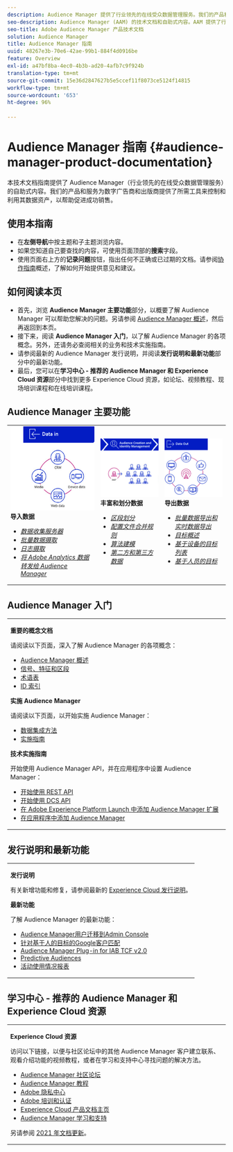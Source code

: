 ```yaml
---
description: Audience Manager 提供了行业领先的在线受众数据管理服务。我们的产品和服务为数字广告商和出版商提供了所需工具来控制和利用其数据资产，以帮助促进成功销售。
seo-description: Audience Manager (AAM) 的技术文档和自助式内容。AAM 提供了行业领先的在线受众数据管理服务，并为数字广告商和出版商提供了所需工具来控制和利用其数据资产，以帮助促进成功销售。
seo-title: Adobe Audience Manager 产品技术文档
solution: Audience Manager
title: Audience Manager 指南
uuid: 48267e3b-70e6-42ae-99b1-884f4d0916be
feature: Overview
exl-id: a47bf8ba-4ec0-4b3b-ad20-4afb7c9f924b
translation-type: tm+mt
source-git-commit: 15e36d2847627b5e5ccef11f8073ce5124f14815
workflow-type: tm+mt
source-wordcount: '653'
ht-degree: 96%

---
```


# Audience Manager 指南 {#audience-manager-product-documentation}

本技术文档指南提供了 Audience Manager（行业领先的在线受众数据管理服务）的自助式内容。我们的产品和服务为数字广告商和出版商提供了所需工具来控制和利用其数据资产，以帮助促进成功销售。

## 使用本指南

* 在&#x200B;**左侧导航**&#x200B;中按主题和子主题浏览内容。
* 如果您知道自己要查找的内容，可使用页面顶部的&#x200B;**搜索**&#x200B;字段。
* 使用页面右上方的&#x200B;**记录问题**&#x200B;按钮，指出任何不正确或已过期的文档。请参阅[协作指南](https://docs.adobe.com/content/help/en/contributor/contributor-guide/introduction.html)概述，了解如何开始提供意见和建议。

## 如何阅读本页

* 首先，浏览 **Audience Manager 主要功能**&#x200B;部分，以概要了解 Audience Manager 可以帮助您解决的问题。另请参阅 [Audience Manager 概述](/help/using/overview/aam-overview.md)，然后再返回到本页。
* 接下来，阅读 **Audience Manager 入门**，以了解 Audience Manager 的各项概念。另外，还请务必查阅相关的业务和技术实施指南。
* 请参阅最新的 Audience Manager 发行说明，并阅读&#x200B;**发行说明和最新功能**&#x200B;部分中的最新功能。
* 最后，您可以在&#x200B;**学习中心 - 推荐的 Audience Manager 和 Experience Cloud 资源**&#x200B;部分中找到更多 Experience Cloud 资源，如论坛、视频教程、现场培训课程和在线培训课程。

## Audience Manager 主要功能

<table style="table-layout:fixed">
   <td>
      <img alt="数据输入" src="/help/using/overview/assets/data-in.png"/>
      <div>
         <b>导入数据</b>
      </div>
      <p>
         <em><ul><li><a href="/help/using/api/dcs-intro/dcs-api-reference/dcs-api-reference-overview.md">数据收集服务器</a></li><li><a href="/help/using/integration/sending-audience-data/batch-data-transfer-explained/batch-data-transfer-overview.md">批量数据摄取</a></li><li><a href="/help/using/reporting/audience-optimization-reports/metadata-files-intro/metadata-files-intro.md">日志摄取</a></li><li><a href="/help/using/integration/integration-other-solutions/audience-management-module.md">将 Adobe Analytics 数据转发给 Audience Manager</a></li></ul></em>
      <p>
   </td>
   <td>
      <img alt="丰富和划分数据" src="/help/using/overview/assets/enrich-segment.png"/>
      <div>
         <b>丰富和划分数据</b>
      </div>
      <p>
       <em><ul><li><a href="/help/using/features/segments/segments-purpose.md">区段划分</a></li><li><a href="/help/using/features/profile-merge-rules/merge-rules-overview.md">配置文件合并规则</a></li><li><a href="/help/using/features/algorithmic-models/understanding-models.md">算法建模</a></li><li><a href="/help/using/overview/data-types-collected.md">第二方和第三方数据</a></li></ul></em>
      <p>
   </td>
   <td>
      <img alt="数据输出" src="/help/using/overview/assets/data-out.png"/>
      </a>
      <div>
         <b>导出数据</b>
      </div>
      <p>
      <p>
         <em><ul><li><a href="/help/using/integration/receiving-audience-data/receiving-audience-data-overview.md">批量数据导出和实时数据导出</a></li><li><a href="/help/using/features/destinations/destinations.md">目标概述</a></li><li><a href="/help/using/features/destinations/device-based-destinations-list.md">基于设备的目标列表</a></li><li><a href="/help/using/features/destinations/people-based-destinations-overview.md">基于人员的目标</a></li></ul></em> 
      <p>
      <p>
   </td>
</table>


## Audience Manager 入门

<table> 
 <tbody> 
  <tr> 
   <td colname="col1"> <p><b>重要的概念文档</b></p>
   <p>请阅读以下页面，深入了解 Audience Manager 的各项概念： 
   <ul><li><a href="/help/using/overview/aam-overview.md"> Audience Manager 概述</a></li><li><a href="/help/using/reference/signal-trait-segment.md">信号、特征和区段</a></li><li><a href="/help/using/reference/aam-glossary.md"> 术语表</a> </li><li><a href="/help/using/reference/ids-in-aam.md">ID 索引</a></li></ul></p>

<p><b>实施 Audience Manager</b></p>
   <p> 请阅读以下页面，以开始实施 Audience Manager：
     <ul>
     <li><a href="/help/using/integration/data-integration-methods.md">数据集成方法</a></li>
     <li><a href="/help/using/integration/implement-audience-manager.md">实施指南</a></li>
     </ul> </p>

<p> <b>技术实施指南</b> </p> <p>开始使用 Audience Manager API，并在应用程序中设置 Audience Manager：</p> <p> 
     <ul id="ul_47C012F6AB3E4B73BA357027F4D15369">
     <li><a href="/help/using/api/rest-api-main/aam-api-getting-started.md">开始使用 REST API</a></li>
     <li><a href="/help/using/api/dcs-intro/dcs-event-calls/dcs-event-calls.md">开始使用 DCS API</a></li>
     <li><a href="https://docs.adobe.com/content/help/zh-Hans/launch/using/extensions-ref/adobe-extension/adobe-audience-manager-extension.html">在 Adobe Experience Platform Launch 中添加 Audience Manager 扩展</a></li>
    <li><a href="https://aep-sdks.gitbook.io/docs/using-mobile-extensions/adobe-audience-manager">在应用程序中添加 Audience Manager</a></li>
     </ul> </p>
    </td>

</tr> 
 </tbody> 
</table>

<!--

<table> 
 <tbody> 
  <tr> 
   <td colname="col1"> <p><b>Important Conceptual Documentation</b></p>
   <p>Read the pages below for a deeper understanding of Audience Manager concepts: 
   <ul><li><a href="https://docs.adobe.com/content/help/en/audience-manager/user-guide/overview/aam-overview.html"> Audience Manager Overview</a></li><li><a href="https://docs.adobe.com/help/en/audience-manager/user-guide/reference/aam-glossary.html"> Glossary</a> </li><li><a href="https://docs.adobe.com/content/help/en/audience-manager/user-guide/reference/ids-in-aam.html">Index of IDs</a></li><li><a href="https://docs.adobe.com/help/en/audience-manager/user-guide/reference/signal-trait-segment.html">Signals, Traits, and Segments</a></li></ul></p>
   <br>&nbsp;
   <p><b>Implement Audience Manager</b></p>
   <p> Get started with implementing Audience Manager by reading the pages below:
     <ul>
     <li><a href="https://docs.adobe.com/content/help/en/audience-manager/user-guide/implementation-integration-guides/data-integration-methods.html">Data Integration Methods</a></li>
     <li><a href="https://docs.adobe.com/content/help/en/audience-manager/user-guide/implementation-integration-guides/implement-audience-manager.html">Implementation Guide</a></li>
     </ul> </p>
     <br>&nbsp;
   <p> <b>Technical Implementation Guides</b> </p> <p>Get started with Audience Manager APIs and set up Audience Manager in your app:</p> <p> 
     <ul id="ul_47C012F6AB3E4B73BA357027F4D15369">
     <li><a href="https://docs.adobe.com/content/help/en/audience-manager/user-guide/api-and-sdk-code/rest-apis/aam-api-getting-started.html">Getting Started with REST APIs</a></li>
     <li><a href="https://docs.adobe.com/content/help/en/audience-manager/user-guide/api-and-sdk-code/dcs/dcs-event-calls/dcs-event-calls.html">Get started with the DCS API</a></li>
     <li><a href="https://docs.adobe.com/content/help/en/launch/using/extensions-ref/adobe-extension/adobe-audience-manager-extension.html">Add the Audience Manager extension to Adobe Experience Platform Launch</a></li>
    <li><a href="https://aep-sdks.gitbook.io/docs/using-mobile-extensions/adobe-audience-manager">Add Audience Manager to your app</a></li>
     </ul> </p>
    </td>
   <td colname="col2">  <p> <b>Collaborative Documentation</b> </p>
     <p>We welcome contributions to our documentation from all our readers. See the <a href="https://docs.adobe.com/content/help/en/contributor/contributor-guide/introduction.html">Collaboration Guide Overview</a> to learn how to start contributing.</p>
   <br>&nbsp;
   <p> <b>Release Notes</b> </p> <p> 
     See the latest <a href="https://docs.adobe.com/content/help/en/release-notes/experience-cloud/current.html" format="https" scope="external"> Experience Cloud Release Notes</a> for new features and fixes.</p> <br>&nbsp;
     <p> <b>Experience Cloud Resources</b> </p> <p> 
     <ul id="ul_E30EC96BDC624B5591F0470D430B7F41"> 
      <li id="li_F3A5CCFAE0F247CEB41A03CA8E03106B"><a href="https://forums.adobe.com/community/experience-cloud/analytics-cloud/audience-manager" format="https" scope="external"> Audience Manager Community Forums</a> </li>
      <li><a href="https://docs.adobe.com/content/help/en/audience-manager-learn/tutorials/overview.html" format="http" scope="external"> Audience Manager Tutorials</a> </li> 
      <li id="li_1737D63307024F26B1F967621613A5AC"><a href="https://www.adobe.com/privacy.html" format="http" scope="external"> Adobe Privacy Center</a> </li>  
      <li id="li_1938F7044F544481A6CC0F45CC22B80A"> <a href="https://helpx.adobe.com/learning.html?promoid=KAUDK" scope="external" format="http"> Adobe Training and Certifications</a> </li> 
      <li id="li_C71459E0D1464C05B8B9387C43541F17"> <a href="https://helpx.adobe.com/support/experience-cloud.html" scope="external" format="https">Experience Cloud Product Documentation Home</a> </li> 
      <li id="li_0DB1997FEB87484EBC07E03FD40AA39F"><a href="https://helpx.adobe.com/support/audience-manager.html" format="https" scope="external"> Audience Manager Learn &amp; Support</a> </li> 
     </ul> </p> 
     <br>&nbsp;
     <p>See also, <a href="https://docs.adobe.com/content/help/en/audience-manager/user-guide/documentation-updates/docs-2020.html"> 2020 Documentation Updates</a>. </p> </td>
  </tr> 
 </tbody> 
</table>

-->

## 发行说明和最新功能

<table> 
 <tbody> 
  <tr> 
   <td> <p> <b>发行说明</b> </p> <p> 
     有关新增功能和修复，请参阅最新的 <a href="https://docs.adobe.com/content/help/zh-Hans/release-notes/experience-cloud/current.html" format="https" scope="external">Experience Cloud 发行说明</a>。</p> 
     <p> <b>最新功能</b> </p> <p> 
     了解 Audience Manager 的最新功能：</p>
     <p><ul><li><a href="/help/using/docs-updates/docs-2021.md">Audience Manager用户迁移到Admin Console</a></li><li><a href="/help/using/features/destinations/people-based-destinations-prerequisites.md">针对基于人的目标的Google客户匹配</a></li><li><a href="/help/using/overview/data-security-and-privacy/aam-iab-plugin.md">Audience Manager Plug-in for IAB TCF v2.0</a></li><li><a href="/help/using/features/algorithmic-models/predictive-audiences.md">Predictive Audiences</a></li><li><a href="/help/using/features/administration/activity-usage-reporting.md">活动使用情况报表</a></li>
     </ul></p>
    </td>
  </tr> 
 </tbody> 
</table>

<!--

**Release Notes**

See the latest [Experience Cloud Release Notes](https://docs.adobe.com/content/help/en/release-notes/experience-cloud/current.html) for new features and fixes.

<br>&nbsp;

**Latest features**

Read about the latest Audience Manager features:
* [Activity Usage Reporting](https://docs.adobe.com/content/help/en/audience-manager/user-guide/features/administration/activity-usage-reporting.html)
* [California Consumer Privacy Act (CCPA) Support and Privacy Documentation Overhaul](https://docs.adobe.com/content/help/en/audience-manager/user-guide/overview/data-privacy/data-privacy.html)
* [Intelligent Recommendations for Audience Marketplace Data, powered by Adobe Sensei](https://docs.adobe.com/content/help/en/audience-manager/user-guide/features/segments/trait-recommendations.html)
* [Profile Merge Rules Enhancements](https://docs.adobe.com/content/help/en/audience-manager/user-guide/features/profile-merge-rules/merge-rules-overview.html)
* [Bulk Management Tools Update](https://docs.adobe.com/content/help/en/audience-manager/user-guide/reference/bulk-management-tools/bulk-management-intro.html)

-->


## 学习中心 - 推荐的 Audience Manager 和 Experience Cloud 资源


<table> 
 <tbody> 
  <tr> 
   <td colname="col2"> 
     <p> <b>Experience Cloud 资源</b> </p>
     <p>访问以下链接，以便与社区论坛中的其他 Audience Manager 客户建立联系、观看介绍功能的视频教程，或者在学习和支持中心寻找问题的解决方法。</p>
     <p> 
     <ul id="ul_E30EC96BDC624B5591F0470D430B7F41"> 
      <li id="li_F3A5CCFAE0F247CEB41A03CA8E03106B"><a href="https://forums.adobe.com/community/experience-cloud/analytics-cloud/audience-manager" format="https" scope="external">Audience Manager 社区论坛</a> </li>
      <li><a href="https://docs.adobe.com/content/help/en/audience-manager-learn/tutorials/overview.html" format="http" scope="external">Audience Manager 教程</a> </li> 
      <li id="li_1737D63307024F26B1F967621613A5AC"><a href="https://www.adobe.com/cn/privacy.html" format="http" scope="external">Adobe 隐私中心</a> </li>  
      <li id="li_1938F7044F544481A6CC0F45CC22B80A"> <a href="https://helpx.adobe.com/cn/learning.html?promoid=KAUDK" scope="external" format="http">Adobe 培训和认证</a> </li> 
      <li id="li_C71459E0D1464C05B8B9387C43541F17"> <a href="https://helpx.adobe.com/cn/support/experience-cloud.html" scope="external" format="https">Experience Cloud 产品文档主页</a> </li> 
      <li id="li_0DB1997FEB87484EBC07E03FD40AA39F"><a href="https://helpx.adobe.com/cn/support/audience-manager.html" format="https" scope="external">Audience Manager 学习和支持</a> </li> 
     </ul> </p> 
     <p>另请参阅 <a href="https://docs.adobe.com/content/help/zh-Hans/audience-manager/user-guide/documentation-updates/docs-2021.html">2021 年文档更新</a>。 </p> </td>
  </tr> 
 </tbody> 
</table>
